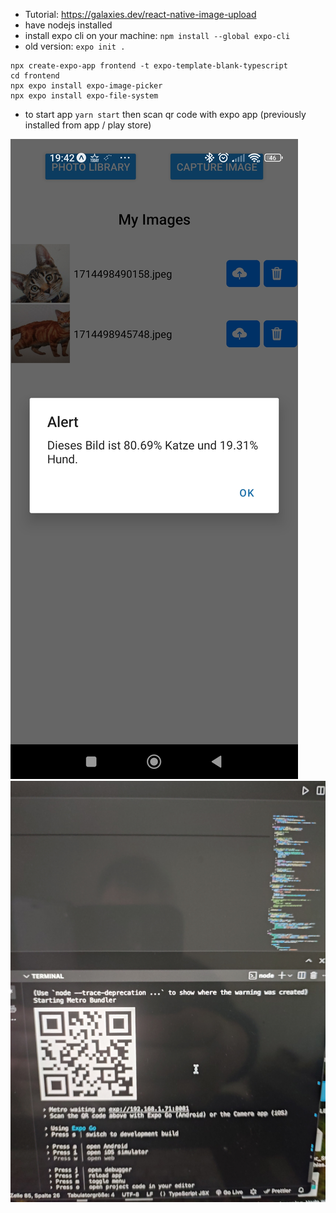 - Tutorial: https://galaxies.dev/react-native-image-upload
- have nodejs installed
- install expo cli on your machine: `npm install --global expo-cli`
- old version: `expo init .`
```
npx create-expo-app frontend -t expo-template-blank-typescript
cd frontend
npx expo install expo-image-picker
npx expo install expo-file-system
```
- to start app `yarn start` then scan qr code with expo app (previously installed from app / play store)

![Screenshot 1](proof.jpg)
![Screenshot 2](load_mobileapp.jpg)
